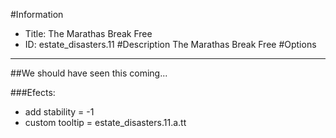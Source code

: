 #Information
 - Title: The Marathas Break Free
 - ID: estate_disasters.11
#Description
The Marathas Break Free
#Options

___
##We should have seen this coming...

###Efects:<ul><li>add stability = -1</li><li>custom tooltip = estate_disasters.11.a.tt</li></ul>
